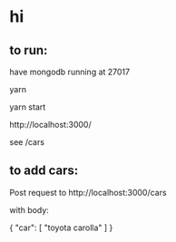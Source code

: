 # hi

## to run:

have mongodb running at 27017

yarn

yarn start

http://localhost:3000/

see /cars

## to add cars:
Post request to http://localhost:3000/cars

with body:

{
    "car": [
        "toyota carolla"
    ]
}
